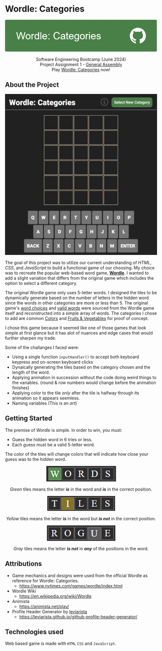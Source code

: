 
# Wordle: Categories

<center>

![a picture of the landing page for the 'wordle: categories' game](./resources/github-header-image.png)

Software Engineering Bootcamp (June 2024)<br>
Project Assignment 1 - [General Assembly](https://generalassemb.ly/)<br>
Play [Wordle: Categories](https://jpham4801.github.io/wordle-game/) now!

</center>

## About the Project

<center><img src="./resources/wordle_gameplay.gif"></center>

The goal of this project was to utilize our current understanding of *HTML*, *CSS*, and *JavaScript* to build a functional game of our choosing. My choice was to recreate the popular web-based word game, **[Wordle](https://www.nytimes.com/games/wordle/index.html)**. I wanted to add a slight variation that differs from the original game which includes the option to select a different category. 

The original Wordle game only uses 5-letter words. I designed the tiles to be dynamically generate based on the number of letters in the hidden word since the words in other categories are more or less than 5. The original game's [word choices](https://github.com/JPham4801/wordle-game/blob/main/js/words.js) and [valid words](https://github.com/JPham4801/wordle-game/blob/main/js/wordlist.js) were sourced from the Wordle game itself and reconstructed into a simple array of words. The categories I chose to add are common [Colors](https://github.com/JPham4801/wordle-game/blob/main/js/colors.js) and [Fruits & Vegetables](https://github.com/JPham4801/wordle-game/blob/main/js/fruitsAndVegetables.js) for proof of concept.

I chose this game because it seemed like one of those games that look simple at first glance but it has alot of nuances and edge cases that would further sharpen my trade.

Some of the challanges I faced were:

- Using a single function `inputHandler()` to accept both keyboard keypress and on-screen keyboard clicks
- Dynaically generating the tiles based on the category chosen and the length of the word.
- Applying animation in succession without the code doing weird things to the variables. (round & row numbers would change before the animation finishes)
- Applying color to the tile *only* after the tile is halfway through its animation so it appears seemless.
- Naming variables (This is an *art*)

## Getting Started
The premise of *Wordle* is simple. In order to win, you must:
- Guess the hidden word in 6 tries or less.
- Each guess must be a valid 5-letter word.

The color of the tiles will change colors that will indicate how close your guess was to the hidden word.

<center>
<img alt="a row of wordle tiles showing the word 'WORDS'. The letter 'W' tile in the word is highlighted green" src="./resources/green-tile-example.png">

*Green* tiles means the letter ***is*** in the word and ***is*** in the correct position.

<img alt="a row of wordle tiles showing the word 'TILES'. The letter 'I' tile in the word is highlighted yellow" src="./resources/yellow-tile-example.png">

*Yellow* tiles means the letter ***is*** in the word but ***is not*** in the correct position.

<img alt="a row of wordle tiles showing the word 'ROGUE'. The letter 'U' tile in the word is highlighted gray" src="./resources/gray-tile-example.png">

*Gray* tiles means the letter ***is not*** in ***any*** of the positions in the word.
</center>

## Attributions

- Game mechanics and designs were used from the official Wordle as reference for Wordle: Categories.
    * https://www.nytimes.com/games/wordle/index.html
- Wordle Wiki
    * https://en.wikipedia.org/wiki/Wordle
- Animista
    * https://animista.net/play/
- Profile Header Generator by [leviarista](https://github.com/leviarista)
    * https://leviarista.github.io/github-profile-header-generator/

## Technologies used

Web based game is made with `HTML` `CSS` and `JavaScript`.